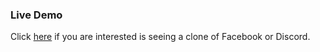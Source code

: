 ### Live Demo

Click [here](https://chaos1601.github.io/discard/) if you are interested is seeing a clone of Facebook or Discord.
